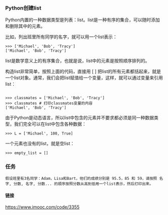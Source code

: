 ### Python创建list
Python内置的一种数据类型是列表：list。list是一种有序的集合，可以随时添加和删除其中的元素。

比如，列出班里所有同学的名字，就可以用一个list表示：

```
>>> ['Michael', 'Bob', 'Tracy']
['Michael', 'Bob', 'Tracy']

```

list是数学意义上的有序集合，也就是说，list中的元素是按照顺序排列的。

构造list非常简单，按照上面的代码，直接用 [ ] 把list的所有元素都括起来，就是一个list对象。通常，我们会把list赋值给一个变量，这样，就可以通过变量来引用list：

```

>>> classmates = ['Michael', 'Bob', 'Tracy']
>>> classmates # 打印classmates变量的内容
['Michael', 'Bob', 'Tracy']

```

由于Python是动态语言，所以list中包含的元素并不要求都必须是同一种数据类型，我们完全可以在list中包含各种数据：

```
>>> L = ['Michael', 100, True]

```

一个元素也没有的list，就是空list：

```
>>> empty_list = []

```

### 任务

```
假设班里有3名同学：Adam，Lisa和Bart，他们的成绩分别是 95.5，85 和 59，请按照 名字, 分数, 名字, 分数... 的顺序按照分数从高到低用一个list表示，然后打印出来。

```

#### 链接

https://www.imooc.com/code/3355
